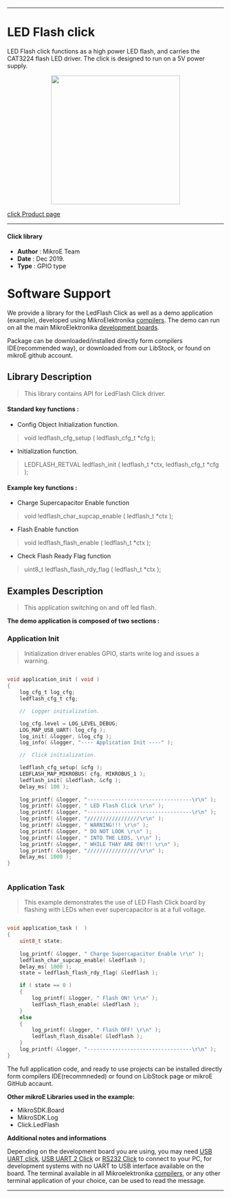 
---
# LED Flash click

LED Flash click functions as a high power LED flash, and carries the CAT3224 flash LED driver. The click is designed to run on a 5V power supply.

<p align="center">
  <img src="https://download.mikroe.com/images/click_for_ide/ledflash_click.png" height=300px>
</p>

[click Product page](<https://www.mikroe.com/led-flash-click>)

---


#### Click library 

- **Author**        : MikroE Team
- **Date**          : Dec 2019.
- **Type**          : GPIO type


# Software Support

We provide a library for the LedFlash Click 
as well as a demo application (example), developed using MikroElektronika 
[compilers](https://shop.mikroe.com/compilers). 
The demo can run on all the main MikroElektronika [development boards](https://shop.mikroe.com/development-boards).

Package can be downloaded/installed directly form compilers IDE(recommended way), or downloaded from our LibStock, or found on mikroE github account. 

## Library Description

> This library contains API for LedFlash Click driver.

#### Standard key functions :

- Config Object Initialization function.
> void ledflash_cfg_setup ( ledflash_cfg_t *cfg ); 
 
- Initialization function.
> LEDFLASH_RETVAL ledflash_init ( ledflash_t *ctx, ledflash_cfg_t *cfg );

#### Example key functions :

- Charge Supercapacitor Enable function
> void ledflash_char_supcap_enable ( ledflash_t *ctx );
 
- Flash Enable function
> void ledflash_flash_enable ( ledflash_t *ctx );

- Check Flash Ready Flag function
> uint8_t ledflash_flash_rdy_flag ( ledflash_t *ctx );

## Examples Description

> This application switching on and off led flash.

**The demo application is composed of two sections :**

### Application Init 

> Initialization driver enables GPIO, starts write log and issues a warning. 

```c

void application_init ( void )
{
    log_cfg_t log_cfg;
    ledflash_cfg_t cfg;

    //  Logger initialization.

    log_cfg.level = LOG_LEVEL_DEBUG;
    LOG_MAP_USB_UART( log_cfg );
    log_init( &logger, &log_cfg );
    log_info( &logger, "---- Application Init ----" );

    //  Click initialization.

    ledflash_cfg_setup( &cfg );
    LEDFLASH_MAP_MIKROBUS( cfg, MIKROBUS_1 );
    ledflash_init( &ledflash, &cfg );
    Delay_ms( 100 );
    
    log_printf( &logger, "----------------------------------\r\n" );
    log_printf( &logger, " LED Flash Click \r\n" );
    log_printf( &logger, "----------------------------------\r\n" );
    log_printf( &logger, "/////////////////\r\n" );
    log_printf( &logger, " WARNING!!! \r\n" );
    log_printf( &logger, " DO NOT LOOK \r\n" );
    log_printf( &logger, " INTO THE LEDS, \r\n" );
    log_printf( &logger, " WHILE THAY ARE ON!!! \r\n" );
    log_printf( &logger, "/////////////////\r\n" );
    Delay_ms( 1000 );
}
  
```

### Application Task

> This example demonstrates the use of LED Flash Click board by flashing
> with LEDs when ever supercapacitor is at a full voltage.

```c

void application_task (  )
{
    uint8_t state;
    
    log_printf( &logger, " Charge Supercapacitor Enable \r\n" );
    ledflash_char_supcap_enable( &ledflash );
    Delay_ms( 1000 );
    state = ledflash_flash_rdy_flag( &ledflash );

    if ( state == 0 )
    {
        log_printf( &logger, " Flash ON! \r\n" );
        ledflash_flash_enable( &ledflash );
    }
    else
    {
        log_printf( &logger, " Flash OFF! \r\n" );
        ledflash_flash_disable( &ledflash );
    }
    log_printf( &logger, "----------------------------------\r\n" );
}

```


The full application code, and ready to use projects can be  installed directly form compilers IDE(recommneded) or found on LibStock page or mikroE GitHub accaunt.

**Other mikroE Libraries used in the example:** 

- MikroSDK.Board
- MikroSDK.Log
- Click.LedFlash

**Additional notes and informations**

Depending on the development board you are using, you may need 
[USB UART click](https://shop.mikroe.com/usb-uart-click), 
[USB UART 2 Click](https://shop.mikroe.com/usb-uart-2-click) or 
[RS232 Click](https://shop.mikroe.com/rs232-click) to connect to your PC, for 
development systems with no UART to USB interface available on the board. The 
terminal available in all Mikroelektronika 
[compilers](https://shop.mikroe.com/compilers), or any other terminal application 
of your choice, can be used to read the message.



---
